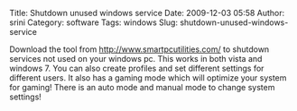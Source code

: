 Title: Shutdown unused windows service
Date: 2009-12-03 05:58
Author: srini
Category: software
Tags: windows
Slug: shutdown-unused-windows-service

Download the tool from http://www.smartpcutilities.com/ to shutdown
services not used on your windows pc. This works in both vista and
windows 7. You can also create profiles and set different settings for
different users. It also has a gaming mode which will optimize your
system for gaming! There is an auto mode and manual mode to change
system settings!
